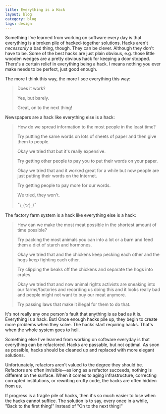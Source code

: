```yaml
---
title: Everything is a Hack
layout: blog
category: blog
tags: design
---
```


Something I've learned from working on software every day is that everything is a broken pile of hacked-together solutions.
Hacks aren't _necessarily_ a bad thing, though.
They can be clever.
Although they don't have to be.
Some of the best hacks are just plain obvious, e.g. those little wooden wedges are a pretty obvious hack for keeping a door stopped.
There's a certain relief in everything being a hack.
I means nothing you ever make needs to be perfect, just good enough.

The more I think this way, the more I see everything this way:

<blockquote class="dialog">
    <p class="call">Does it work?</p>
    <p class="response">Yes, but barely.</p>
    <p class="call">Great, on to the next thing!</p>
</blockquote>

Newspapers are a hack like everything else is a hack:

<blockquote class="dialog">
    <p class="call">How do we spread information to the most people in the least time?</p>
    <p class="response">Try putting the same words on lots of sheets of paper and then give them to people.</p>
    <p class="call">Okay we tried that but it's really expensive.</p>
    <p class="response">Try getting other people to pay you to put their words on your paper.</p>
    <p class="call">Okay we tried that and it worked great for a while but now people are just putting their words on the Internet.</p>
    <p class="response">Try getting people to pay more for our words.</p>
    <p class="call">We tried, they won't.</p>
    <p class="response">¯\_(ツ)_/¯</p>
</blockquote>

The factory farm system is a hack like everything else is a hack:

<blockquote class="dialog">
    <p class="call">How can we make the most meat possible in the shortest amount of time possible?</p>
    <p class="response">Try packing the most animals you can into a lot or a barn and feed them a diet of starch and hormones.</p>
    <p class="call">Okay we tried that and the chickens keep pecking each other and the hogs keep fighting each other.</p>
    <p class="response">Try clipping the beaks off the chickens and separate the hogs into crates.</p>
    <p class="call">Okay we tried that and now animal rights activists are sneaking into our farms/factories and recording us doing this and it looks really bad and people might not want to buy our meat anymore.</p>
    <p class="response">Try passing laws that make it illegal for them to do that.</p>
</blockquote>

It's not really any one person's fault that anything is as bad as it is.
Everything is a hack.
But!
Once enough hacks pile up, they begin to create more problems when they solve.
The hacks start requiring hacks.
That's when the whole system goes to hell.

Something else I've learned from working on software everyday is that everything can be refactored.
Hacks are passable, but not optimal.
As soon as possible, hacks should be cleaned up and replaced with more elegant solutions.

Unfortunately, refactors aren't valued to the degree they should be.
Refactors are often invisible—as long as a refactor succeeds, nothing is different on the surface.
When it comes to aging infrastructure, correcting corrupted institutions, or rewriting crufty code, the hacks are often hidden from us.

If progress is a fragile pile of hacks, then it's so much easier to lose when the hacks cannot suffice.
The solution is to say, every once in a while, "Back to the first thing!"
Instead of "On to the next thing!"
